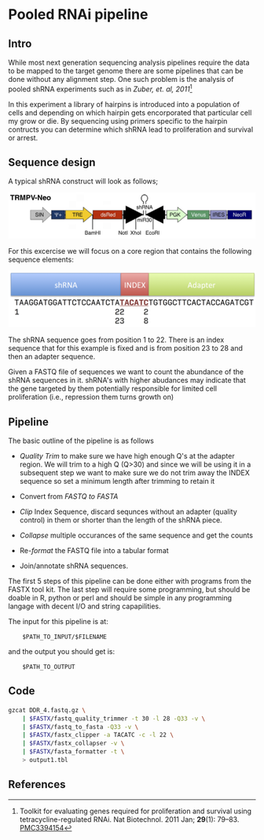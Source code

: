 # Pooled RNAi pipeline

## Intro

While most next generation sequencing analysis pipelines require the data to be mapped to the target genome there are some pipelines that can be done without any alignment step. One such problem is the analysis of pooled shRNA experiments such as in *Zuber, et. al, 2011*[^Zuber2011]

In this experiment a library of hairpins is introduced into a population of cells and depending on which hairpin gets encorporated that particular cell my grow or die. By sequencing using primers specific to the hairpin contructs you can determine which shRNA lead to proliferation and survival or arrest. 

## Sequence design

A typical shRNA construct will look as follows;

![](../images/shRNAconstruct.png "shRNAconstruct")

For this excercise we will focus on a core region that contains the following sequence elements:

![](../images/shRNAseqLayout.png "shRNAseqLayout")

The shRNA sequence goes from position 1 to 22. There is an index sequence that for this example is fixed and is from position 23 to 28 and then an adapter sequence. 

Given a FASTQ file of sequences we want to count the abundance of the shRNA sequences in it. shRNA's with higher abudances may indicate that the gene targeted by them potentially responsible for limited cell proliferation (i.e., repression them turns growth on)


## Pipeline

The basic outline of the pipeline is as follows

* *Quality Trim* to make sure we have high enough Q's at the adapter region. We will trim to a high Q (Q>30) and since we will be using it in a subsequent step we want to make sure we do not trim away the INDEX sequence so set a minimum length after trimming to retain it

* Convert from *FASTQ to FASTA*
	
* *Clip* Index Sequence, discard sequnces without an adapter (quality control) in them or shorter than the length of the shRNA piece.

* *Collapse* multiple occurances of the same sequence and get the counts

* Re-*format* the FASTQ file into a tabular format

* Join/annotate shRNA sequences.

The first 5 steps of this pipeline can be done either with programs from the FASTX tool kit. The last step will require some programming, but should be doable in R, python or perl and should be simple in any programming langage with decent I/O and string capapilities. 

The input for this pipeline is at:

```
	$PATH_TO_INPUT/$FILENAME
```

and the output you should get is:

```
	$PATH_TO_OUTPUT
```



## Code

```bash
gzcat DDR_4.fastq.gz \
	| $FASTX/fastq_quality_trimmer -t 30 -l 28 -Q33 -v \
	| $FASTX/fastq_to_fasta -Q33 -v \
	| $FASTX/fastx_clipper -a TACATC -c -l 22 \
	| $FASTX/fastx_collapser -v \
	| $FASTX/fasta_formatter -t \
	> output1.tbl
```

## References

[^Zuber2011]: Toolkit for evaluating genes required for proliferation and survival using tetracycline-regulated RNAi. Nat Biotechnol. 2011 Jan; **29**(1): 79–83. [PMC3394154](http://www.ncbi.nlm.nih.gov/pmc/articles/PMC3394154/)

